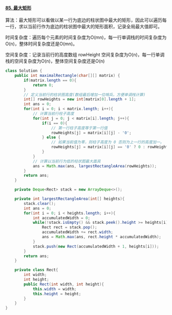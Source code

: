 #### [85. 最大矩形](https://leetcode-cn.com/problems/maximal-rectangle/)

算法：最大矩形可以看做以某一行为底边的柱状图中最大的矩形，因此可以遍历每一行，求以当前行作为底边的柱状图中最大的矩形面积，记录全局最大值即可。

时间复杂度：遍历每个元素的时间复杂度为O(mn)，每一行单调栈的时间复杂度为O(n)，整体时间复杂度还是O(mn)。

空间复杂度：记录当前行的高度数组 rowHeight 空间复杂度为O(n)，每一行单调栈的空间复杂度为O(n)，整体空间复杂度还是O(n)

```java
class Solution {
    public int maximalRectangle(char[][] matrix) {
        if(matrix.length == 0){
            return 0;
        }
        // 定义当前行的柱状图高度(数组最后增加一位哨兵，方便单调栈计算)
        int[] rowHeights = new int[matrix[0].length + 1];
        int ans = 0;
        for(int i = 0; i < matrix.length; i++){
            // 计算当前行柱子高度
            for(int j = 0; j < matrix[i].length; j++){
                if(i == 0){ 
                    // 第一行柱子高度等于第一行值
                    rowHeights[j] = matrix[i][j] - '0';
                } else { 
                    // 如果当前值为零，则柱子高度为 0 否则为上一行的高度加一。
                    rowHeights[j] = matrix[i][j] == '0' ? 0 : rowHeights[j] + 1;
                }
            }
            // 计算以当前行为低的柱状图最大面具
            ans = Math.max(ans, largestRectangleArea(rowHeights));
        }
        return ans;
    }

    private Deque<Rect> stack = new ArrayDeque<>();

    private int largestRectangleArea(int[] heights){
        stack.clear();
        int ans = 0;
        for(int i = 0; i < heights.length; i++){
            int accumulatedWidth = 0;
            while(!stack.isEmpty() && stack.peek().height >= heights[i]){
                Rect rect = stack.pop();
                accumulatedWidth += rect.width;
                ans = Math.max(ans, rect.height * accumulatedWidth);
            }
            stack.push(new Rect(accumulatedWidth + 1, heights[i]));
        }
        return ans;
    }

    private class Rect{
        int width;
        int height;
        public Rect(int width, int height){
            this.width = width;
            this.height = height;
        }
    }
}
```

